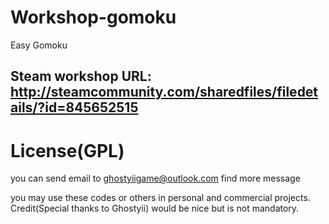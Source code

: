 # Workshop-gomoku
Easy Gomoku

Steam workshop URL: http://steamcommunity.com/sharedfiles/filedetails/?id=845652515
--------------------------
# License(GPL)

you can send email to ghostyiigame@outlook.com find more message

you may use these codes or others in personal and commercial projects. Credit(Special thanks to Ghostyii) would be nice but is not mandatory.
